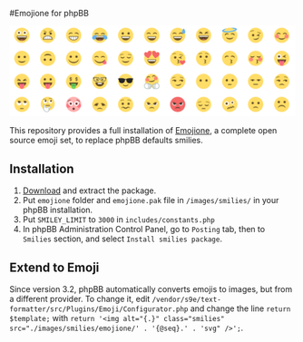 #Emojione for phpBB

![Preview](preview.png)

This repository provides a full installation of [Emojione](http://emojione.com/), a complete open source emoji set, to replace phpBB defaults smilies.


## Installation

1. [Download](https://github.com/sylvaindurand/emojione-phpbb/archive/master.zip) and extract the package.
2. Put `emojione` folder and `emojione.pak` file in `/images/smilies/` in your phpBB installation.
3. Put `SMILEY_LIMIT` to `3000` in `includes/constants.php`
4. In phpBB Administration Control Panel, go to `Posting` tab, then to `Smilies` section, and select `Install smilies package`.

## Extend to Emoji
Since version 3.2, phpBB automatically converts emojis to images, but from a different provider. To change it, edit `/vendor/s9e/text-formatter/src/Plugins/Emoji/Configurator.php` and change the line `return $template;` with `return '<img alt="{.}" class="smilies" src="./images/smilies/emojione/' . '{@seq}.' . 'svg" />';`.


